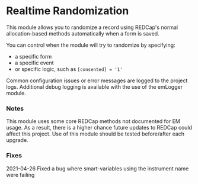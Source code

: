 # Realtime Randomization

This module allows you to randomize a record using REDCap's normal allocation-based methods automatically when a form is saved.

You can control when the module will try to randomize by specifying:
* a specific form
* a specific event
* or specific logic, such as `[consented] = '1'`

Common configuration issues or error messages are logged to the project logs.  Additional debug logging is available with the use of the emLogger module.

### Notes
This module uses some core REDCap methods not documented for EM usage.  As a result, there is a higher chance future updates to REDCap could affect this project.  Use of this module should be tested before/after each upgrade.

### Fixes
2021-04-26 Fixed a bug where smart-variables using the instrument name were failing
